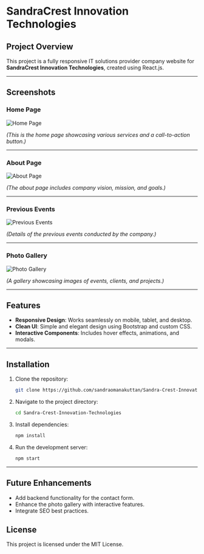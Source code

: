 # SandraCrest Innovation Technologies

## Project Overview
This project is a fully responsive IT solutions provider company website for **SandraCrest Innovation Technologies**, created using React.js.

---

## Screenshots

### Home Page
![Home Page](./public/s1.png)
  
*(This is the home page showcasing various services and a call-to-action button.)*

---

### About Page
![About Page](./public/s2.png)

*(The about page includes company vision, mission, and goals.)*

---

### Previous Events
![Previous Events](./public/s3.png)

*(Details of the previous events conducted by the company.)*

---

### Photo Gallery
![Photo Gallery](./public/s4.png)

*(A gallery showcasing images of events, clients, and projects.)*

---

## Features
- **Responsive Design**: Works seamlessly on mobile, tablet, and desktop.
- **Clean UI**: Simple and elegant design using Bootstrap and custom CSS.
- **Interactive Components**: Includes hover effects, animations, and modals.

---

## Installation
1. Clone the repository:
    ```bash
    git clone https://github.com/sandraomanakuttan/Sandra-Crest-Innovation-Technologies.git
    ```

2. Navigate to the project directory:
    ```bash
    cd Sandra-Crest-Innovation-Technologies
    ```

3. Install dependencies:
    ```bash
    npm install
    ```

4. Run the development server:
    ```bash
    npm start
    ```

---

## Future Enhancements
- Add backend functionality for the contact form.
- Enhance the photo gallery with interactive features.
- Integrate SEO best practices.

## License
This project is licensed under the MIT License.
